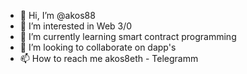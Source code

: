 - 👋 Hi, I’m @akos88
- 👀 I’m interested in Web 3/0 
- 🌱 I’m currently learning smart contract programming
- 💞️ I’m looking to collaborate on dapp's
- 📫 How to reach me akos8eth - Telegramm

<!---
akos88/akos88 is a ✨ special ✨ repository because its `README.md` (this file) appears on your GitHub profile.
You can click the Preview link to take a look at your changes.
--->
